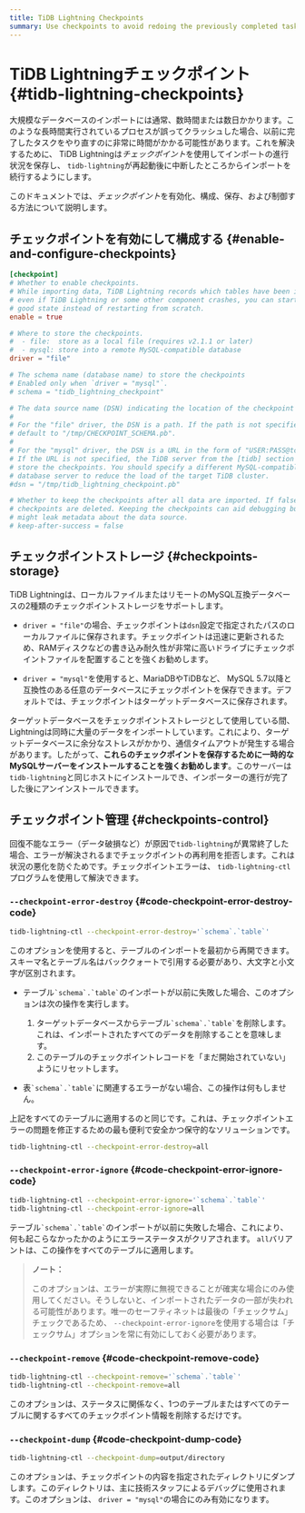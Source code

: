 ```yaml
---
title: TiDB Lightning Checkpoints
summary: Use checkpoints to avoid redoing the previously completed tasks before the crash.
---
```


# TiDB Lightningチェックポイント {#tidb-lightning-checkpoints}

大規模なデータベースのインポートには通常、数時間または数日かかります。このような長時間実行されているプロセスが誤ってクラッシュした場合、以前に完了したタスクをやり直すのに非常に時間がかかる可能性があります。これを解決するために、 TiDB Lightningは*チェックポイント*を使用してインポートの進行状況を保存し、 `tidb-lightning`が再起動後に中断したところからインポートを続行するようにします。

このドキュメントでは、*チェックポイント*を有効化、構成、保存、および制御する方法について説明します。

## チェックポイントを有効にして構成する {#enable-and-configure-checkpoints}

```toml
[checkpoint]
# Whether to enable checkpoints.
# While importing data, TiDB Lightning records which tables have been imported, so
# even if TiDB Lightning or some other component crashes, you can start from a known
# good state instead of restarting from scratch.
enable = true

# Where to store the checkpoints.
#  - file:  store as a local file (requires v2.1.1 or later)
#  - mysql: store into a remote MySQL-compatible database
driver = "file"

# The schema name (database name) to store the checkpoints
# Enabled only when `driver = "mysql"`.
# schema = "tidb_lightning_checkpoint"

# The data source name (DSN) indicating the location of the checkpoint storage.
#
# For the "file" driver, the DSN is a path. If the path is not specified, Lightning would
# default to "/tmp/CHECKPOINT_SCHEMA.pb".
#
# For the "mysql" driver, the DSN is a URL in the form of "USER:PASS@tcp(HOST:PORT)/".
# If the URL is not specified, the TiDB server from the [tidb] section is used to
# store the checkpoints. You should specify a different MySQL-compatible
# database server to reduce the load of the target TiDB cluster.
#dsn = "/tmp/tidb_lightning_checkpoint.pb"

# Whether to keep the checkpoints after all data are imported. If false, the
# checkpoints are deleted. Keeping the checkpoints can aid debugging but
# might leak metadata about the data source.
# keep-after-success = false
```

## チェックポイントストレージ {#checkpoints-storage}

TiDB Lightningは、ローカルファイルまたはリモートのMySQL互換データベースの2種類のチェックポイントストレージをサポートします。

-   `driver = "file"`の場合、チェックポイントは`dsn`設定で指定されたパスのローカルファイルに保存されます。チェックポイントは迅速に更新されるため、RAMディスクなどの書き込み耐久性が非常に高いドライブにチェックポイントファイルを配置することを強くお勧めします。

-   `driver = "mysql"`を使用すると、MariaDBやTiDBなど、 MySQL 5.7以降と互換性のある任意のデータベースにチェックポイントを保存できます。デフォルトでは、チェックポイントはターゲットデータベースに保存されます。

ターゲットデータベースをチェックポイントストレージとして使用している間、Lightningは同時に大量のデータをインポートしています。これにより、ターゲットデータベースに余分なストレスがかかり、通信タイムアウトが発生する場合があります。したがって、**これらのチェックポイントを保存するために一時的なMySQLサーバーをインストールすることを強くお勧めします**。このサーバーは`tidb-lightning`と同じホストにインストールでき、インポーターの進行が完了した後にアンインストールできます。

## チェックポイント管理 {#checkpoints-control}

回復不能なエラー（データ破損など）が原因で`tidb-lightning`が異常終了した場合、エラーが解決されるまでチェックポイントの再利用を拒否します。これは状況の悪化を防ぐためです。チェックポイントエラーは、 `tidb-lightning-ctl`プログラムを使用して解決できます。

### <code>--checkpoint-error-destroy</code> {#code-checkpoint-error-destroy-code}

```sh
tidb-lightning-ctl --checkpoint-error-destroy='`schema`.`table`'
```

このオプションを使用すると、テーブルのインポートを最初から再開できます。スキーマ名とテーブル名はバッククォートで引用する必要があり、大文字と小文字が区別されます。

-   テーブル`` `schema`.`table` ``のインポートが以前に失敗した場合、このオプションは次の操作を実行します。

    1.  ターゲットデータベースからテーブル`` `schema`.`table` ``を削除します。これは、インポートされたすべてのデータを削除することを意味します。
    2.  このテーブルのチェックポイントレコードを「まだ開始されていない」ようにリセットします。

-   表`` `schema`.`table` ``に関連するエラーがない場合、この操作は何もしません。

上記をすべてのテーブルに適用するのと同じです。これは、チェックポイントエラーの問題を修正するための最も便利で安全かつ保守的なソリューションです。

```sh
tidb-lightning-ctl --checkpoint-error-destroy=all
```

### <code>--checkpoint-error-ignore</code> {#code-checkpoint-error-ignore-code}

```sh
tidb-lightning-ctl --checkpoint-error-ignore='`schema`.`table`'
tidb-lightning-ctl --checkpoint-error-ignore=all
```

テーブル`` `schema`.`table` ``のインポートが以前に失敗した場合、これにより、何も起こらなかったかのようにエラーステータスがクリアされます。 `all`バリアントは、この操作をすべてのテーブルに適用します。

> **ノート：**
>
> このオプションは、エラーが実際に無視できることが確実な場合にのみ使用してください。そうしないと、インポートされたデータの一部が失われる可能性があります。唯一のセーフティネットは最後の「チェックサム」チェックであるため、 `--checkpoint-error-ignore`を使用する場合は「チェックサム」オプションを常に有効にしておく必要があります。

### <code>--checkpoint-remove</code> {#code-checkpoint-remove-code}

```sh
tidb-lightning-ctl --checkpoint-remove='`schema`.`table`'
tidb-lightning-ctl --checkpoint-remove=all
```

このオプションは、ステータスに関係なく、1つのテーブルまたはすべてのテーブルに関するすべてのチェックポイント情報を削除するだけです。

### <code>--checkpoint-dump</code> {#code-checkpoint-dump-code}

```sh
tidb-lightning-ctl --checkpoint-dump=output/directory
```

このオプションは、チェックポイントの内容を指定されたディレクトリにダンプします。このディレクトリは、主に技術スタッフによるデバッグに使用されます。このオプションは、 `driver = "mysql"`の場合にのみ有効になります。
